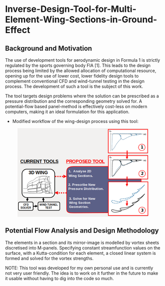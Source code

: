 # Inverse-Design-Tool-for-Multi-Element-Wing-Sections-in-Ground-Effect

## Background and Motivation
The use of development tools for aerodynamic design in Formula 1 is strictly regulated by the sports governing body FIA [1]. This leads to the design process being limited by the allowed allocation of computational resource, opening up for the use of lower cost, lower fidelity design tools to complement conventional CFD and wind-tunnel testing in the design process. The development of such a tool is the subject of this work.

The tool targets design problems where the solution can be prescribed as a pressure distribution and the corresponding geometry solved for. A potential-flow based panel-method is effectively cost-less on modern computers, making it an ideal formulation for this application. 

* Modified workflow of the wing-design process using this tool:
<p align="center">
<img src="Workflow.png" width="425">
</p>

## Potential Flow Analysis and Design Methodology
The elements in a section and its mirror-image is modelled by vortex sheets discretised into M-panels. Specifying constant streamfunction values on the surface, with a Kutta-condition for each element, a closed linear system is formed and solved for the vortex strengths.


NOTE: This tool was developed for my own personal use and is currently not very user friendly. The idea is to work on it further in the future to make it usable without having to dig into the code so much.  
